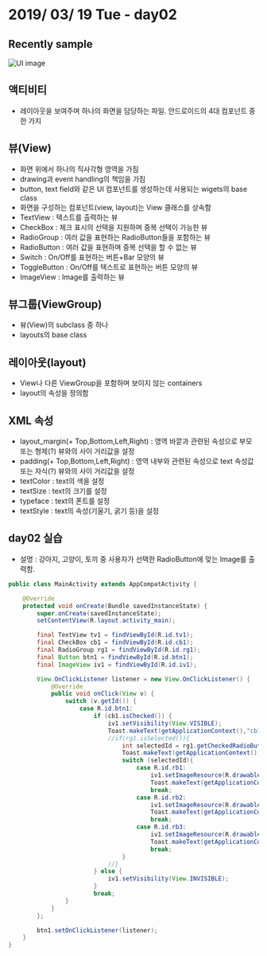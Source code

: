 # 2019/ 03/ 19 Tue - day02
## Recently sample
![UI image](https://github.com/pby2017/study-android-basic-itbank/blob/master/README_image/day02.gif)
## 액티비티
*  레이아웃을 보여주며 하나의 화면을 담당하는 파일. 안드로이드의 4대 컴포넌트 중 한 가지
## 뷰(View)
* 화면 위에서 하나의 직사각형 영역을 가짐
* drawing과 event handling의 책임을 가짐
* button, text field와 같은 UI 컴포넌트를 생성하는데 사용되는 wigets의 base class
* 화면을 구성하는 컴포넌트(view, layout)는 View 클래스를 상속함
* TextView : 텍스트를 출력하는 뷰
* CheckBox : 체크 표시의 선택을 지원하며 중복 선택이 가능한 뷰
* RadioGroup : 여러 값을 표현하는 RadioButton들을 포함하는 뷰
* RadioButton : 여러 값을 표현하며 중복 선택을 할 수 없는 뷰
* Switch : On/Off를 표현하는 버튼+Bar 모양의 뷰
* ToggleButton : On/Off를 텍스트로 표현하는 버튼 모양의 뷰
* ImageView : Image를 출력하는 뷰
## 뷰그룹(ViewGroup)
* 뷰(View)의 subclass 중 하나
* layouts의 base class
## 레이아웃(layout)
* View나 다른 ViewGroup을 포함하며 보이지 않는 containers
* layout의 속성을 정의함
## XML 속성
* layout_margin(+ Top,Bottom,Left,Right) : 영역 바깥과 관련된 속성으로 부모 또는 형제(?) 뷰와의 사이 거리값을 설정
* padding(+ Top,Bottom,Left,Right) : 영역 내부와 관련된 속성으로 text 속성값 또는 자식(?) 뷰와의 사이 거리값을 설정
* textColor : text의 색을 설정
* textSize : text의 크기를 설정
* typeface : text의 폰트를 설정
* textStyle : text의 속성(기울기, 굵기 등)을 설정
## day02 실습
* 설명 : 강아지, 고양이, 토끼 중 사용자가 선택한 RadioButton에 맞는 Image를 출력함.
```java
public class MainActivity extends AppCompatActivity {

    @Override
    protected void onCreate(Bundle savedInstanceState) {
        super.onCreate(savedInstanceState);
        setContentView(R.layout.activity_main);

        final TextView tv1 = findViewById(R.id.tv1);
        final CheckBox cb1 = findViewById(R.id.cb1);
        final RadioGroup rg1 = findViewById(R.id.rg1);
        final Button btn1 = findViewById(R.id.btn1);
        final ImageView iv1 = findViewById(R.id.iv1);

        View.OnClickListener listener = new View.OnClickListener() {
            @Override
            public void onClick(View v) {
                switch (v.getId()) {
                    case R.id.btn1:
                        if (cb1.isChecked()) {
                            iv1.setVisibility(View.VISIBLE);
                            Toast.makeText(getApplicationContext(),"cb1 체크",Toast.LENGTH_SHORT).show();
                            //if(rg1.isSelected()){
                                int selectedId = rg1.getCheckedRadioButtonId();
                                Toast.makeText(getApplicationContext(),"selectedId = "+Integer.toString(selectedId),Toast.LENGTH_SHORT).show();
                                switch (selectedId){
                                    case R.id.rb1:
                                        iv1.setImageResource(R.drawable.puppy);
                                        Toast.makeText(getApplicationContext(),"puppy 클릭",Toast.LENGTH_SHORT).show();
                                        break;
                                    case R.id.rb2:
                                        iv1.setImageResource(R.drawable.cat);
                                        Toast.makeText(getApplicationContext(),"cat 클릭",Toast.LENGTH_SHORT).show();
                                        break;
                                    case R.id.rb3:
                                        iv1.setImageResource(R.drawable.rabbit);
                                        Toast.makeText(getApplicationContext(),"rabbit 클릭",Toast.LENGTH_SHORT).show();
                                        break;
                                }
                            //}
                        } else {
                            iv1.setVisibility(View.INVISIBLE);
                        }
                        break;
                }
            }
        };

        btn1.setOnClickListener(listener);
    }
}
```
